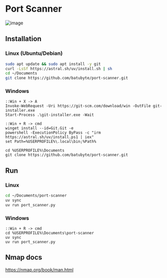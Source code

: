 # Port Scanner
![image](https://github.com/user-attachments/assets/32276a99-882b-473a-b707-bd03625a8e03)

## Installation
### Linux (Ubuntu/Debian)
```bash
sudo apt update && sudo apt install -y git
curl -LsSf https://astral.sh/uv/install.sh | sh
cd ~/Documents
git clone https://github.com/batubyte/port-scanner.git
```
### Windows
```batch
::Win + X -> A
Invoke-WebRequest -Uri https://git-scm.com/download/win -OutFile git-installer.exe
Start-Process .\git-installer.exe -Wait

::Win + R -> cmd
winget install --id=Git.Git -e
powershell -ExecutionPolicy ByPass -c "irm https://astral.sh/uv/install.ps1 | iex"
set Path=%USERPROFILE%\.local\bin;%Path%

cd %USERPROFILE%\Documents
git clone https://github.com/batubyte/port-scanner.git
```

## Run
### Linux
```bash
cd ~/Documents/port-scanner
uv sync
uv run port_scanner.py
```
### Windows
```batch
::Win + R -> cmd
cd %USERPROFILE%\Documents\port-scanner
uv sync
uv run port_scanner.py
```

## Nmap docs
https://nmap.org/book/man.html
